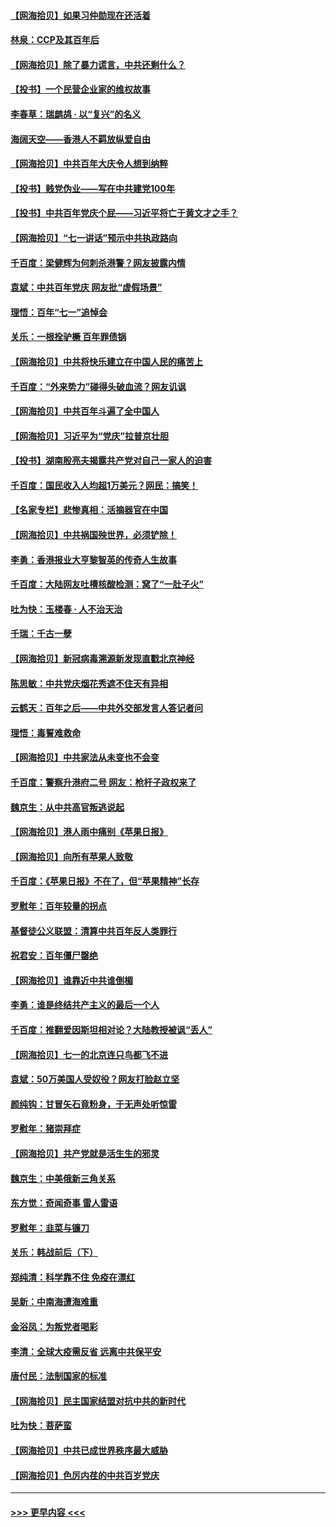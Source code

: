 #### [【网海拾贝】如果习仲勋现在还活着](../pages/nsc993/n13073410.md?t=07080251) 
#### [林泉：CCP及其百年后](../pages/nsc993/n13073226.md?t=07080251) 
#### [【网海拾贝】除了暴力谎言，中共还剩什么？](../pages/nsc993/n13071082.md?t=07080251) 
#### [【投书】一个民营企业家的维权故事](../pages/nsc993/n13070932.md?t=07080251) 
#### [李春草：瑞鹧鸪 · 以“复兴”的名义](../pages/nsc993/n13069984.md?t=07080251) 
#### [海阔天空——香港人不羁放纵爱自由](../pages/nsc993/n13069407.md?t=07080251) 
#### [【网海拾贝】中共百年大庆令人想到纳粹](../pages/nsc993/n13068483.md?t=07080251) 
#### [【投书】贱党伪业——写在中共建党100年](../pages/nsc993/n13067843.md?t=07080251) 
#### [【投书】中共百年党庆个屁——习近平将亡于黄文才之手？](../pages/nsc993/n13067425.md?t=07080251) 
#### [【网海拾贝】“七一讲话”预示中共执政路向](../pages/nsc993/n13066434.md?t=07080251) 
#### [千百度：梁健辉为何刺杀港警？网友披露内情](../pages/nsc993/n13066979.md?t=07080251) 
#### [袁斌：中共百年党庆 网友批“虚假场景”](../pages/nsc993/n13066385.md?t=07080251) 
#### [理悟：百年“七一”追悼会](../pages/nsc993/n13066106.md?t=07080251) 
#### [关乐：一根拴驴橛 百年罪债锅](../pages/nsc993/n13066089.md?t=07080251) 
#### [【网海拾贝】中共将快乐建立在中国人民的痛苦上](../pages/nsc993/n13064939.md?t=07080251) 
#### [千百度：“外来势力”碰得头破血流？网友讥讽](../pages/nsc993/n13064878.md?t=07080251) 
#### [【网海拾贝】中共百年斗遍了全中国人](../pages/nsc993/n13060020.md?t=07080251) 
#### [【网海拾贝】习近平为“党庆”拉普京壮胆](../pages/nsc993/n13057781.md?t=07080251) 
#### [【投书】湖南殷亮夫揭露共产党对自己一家人的迫害](../pages/nsc993/n13057744.md?t=07080251) 
#### [千百度：国民收入人均超1万美元？网民：搞笑！](../pages/nsc993/n13057692.md?t=07080251) 
#### [【名家专栏】悲惨真相：活摘器官在中国](../pages/nsc993/n13056611.md?t=07080251) 
#### [【网海拾贝】中共祸国殃世界，必须铲除！](../pages/nsc993/n13056011.md?t=07080251) 
#### [李勇：香港报业大亨黎智英的传奇人生故事](../pages/nsc993/n13055258.md?t=07080251) 
#### [千百度：大陆网友吐槽核酸检测：窝了“一肚子火”](../pages/nsc993/n13055194.md?t=07080251) 
#### [吐为快：玉楼春 · 人不治天治](../pages/nsc993/n13054028.md?t=07080251) 
#### [千瑞：千古一孽](../pages/nsc993/n13054016.md?t=07080251) 
#### [【网海拾贝】新冠病毒溯源新发现直戳北京神经](../pages/nsc993/n13052425.md?t=07080251) 
#### [陈思敏：中共党庆烟花秀遮不住天有异相](../pages/nsc993/n13052020.md?t=07080251) 
#### [云鹤天：百年之后——中共外交部发言人答记者问](../pages/nsc993/n13051604.md?t=07080251) 
#### [理悟：毒誓难救命](../pages/nsc993/n13051601.md?t=07080251) 
#### [【网海拾贝】中共家法从未变也不会变](../pages/nsc993/n13050366.md?t=07080251) 
#### [千百度：警察升港府二号 网友：枪杆子政权来了](../pages/nsc993/n13050261.md?t=07080251) 
#### [魏京生：从中共高官叛逃说起](../pages/nsc993/n13048997.md?t=07080251) 
#### [【网海拾贝】港人雨中痛别《苹果日报》](../pages/nsc993/n13048941.md?t=07080251) 
#### [【网海拾贝】向所有苹果人致敬](../pages/nsc993/n13046795.md?t=07080251) 
#### [千百度：《苹果日报》不在了，但“苹果精神”长存](../pages/nsc993/n13046703.md?t=07080251) 
#### [罗慰年：百年较量的拐点](../pages/nsc993/n13046542.md?t=07080251) 
#### [基督徒公义联盟：清算中共百年反人类罪行](../pages/nsc993/n13046499.md?t=07080251) 
#### [祝君安：百年僵尸罄绝](../pages/nsc993/n13045595.md?t=07080251) 
#### [【网海拾贝】谁靠近中共谁倒楣](../pages/nsc993/n13044667.md?t=07080251) 
#### [李勇：谁是终结共产主义的最后一个人](../pages/nsc993/n13044397.md?t=07080251) 
#### [千百度：推翻爱因斯坦相对论？大陆教授被讽“丢人”](../pages/nsc993/n13043908.md?t=07080251) 
#### [【网海拾贝】七一的北京连只鸟都飞不进](../pages/nsc993/n13041377.md?t=07080251) 
#### [袁斌：50万美国人受奴役？网友打脸赵立坚](../pages/nsc993/n13041330.md?t=07080251) 
#### [颜纯钩：甘冒矢石竟粉身，于无声处听惊雷](../pages/nsc993/n13041140.md?t=07080251) 
#### [罗慰年：猪崇拜症](../pages/nsc993/n13041071.md?t=07080251) 
#### [【网海拾贝】共产党就是活生生的邪灵](../pages/nsc993/n13036627.md?t=07080251) 
#### [魏京生：中美俄新三角关系](../pages/nsc993/n13035986.md?t=07080251) 
#### [东方觉：奇闻奇事 雷人雷语](../pages/nsc993/n13035878.md?t=07080251) 
#### [罗慰年：韭菜与镰刀](../pages/nsc993/n13034374.md?t=07080251) 
#### [关乐：韩战前后（下）](../pages/nsc993/n13034113.md?t=07080251) 
#### [郑纯清：科学靠不住 免疫在漂红](../pages/nsc993/n13034093.md?t=07080251) 
#### [吴新：中南海遭海难重](../pages/nsc993/n13034084.md?t=07080251) 
#### [金浴凤：为叛党者喝彩](../pages/nsc993/n13034058.md?t=07080251) 
#### [李清：全球大疫需反省 远离中共保平安](../pages/nsc993/n13033784.md?t=07080251) 
#### [唐付民：法制国家的标准](../pages/nsc993/n13032944.md?t=07080251) 
#### [【网海拾贝】民主国家结盟对抗中共的新时代](../pages/nsc993/n13031717.md?t=07080251) 
#### [吐为快：菩萨蛮](../pages/nsc993/n13030033.md?t=07080251) 
#### [【网海拾贝】中共已成世界秩序最大威胁](../pages/nsc993/n13028138.md?t=07080251) 
#### [【网海拾贝】色厉内荏的中共百岁党庆](../pages/nsc993/n13025582.md?t=07080251) 

----
#### [ >>> 更早内容 <<< ](../indexes/nsc993-earlier.md)
